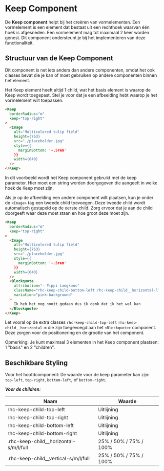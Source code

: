 # Keep Component

De **Keep component** helpt bij het creëren van vormelementen. Een vormelement is een element dat bestaat uit een rechthoek waarvan één hoek is afgesneden. Een vormelement mag tot maximaal 2 keer worden genest. Dit component ondersteunt je bij het implementeren van deze functionaliteit.

## Structuur van de Keep Component

Dit component is net iets anders dan andere componenten, omdat het ook classes bevat die je kan of moet gebruiken op andere componenten binnen het element.

Het Keep element heeft altijd 1 child, wat het basis element is waarop de Keep wordt toegepast. Stel je voor dat je een afbeelding hebt waarop je het vormelement wilt toepassen.

```HTML
<Keep
  borderRadius="m"
  keep="top-right"
>
  <Image
    alt="Multicolored tulip field"
    height={763}
    src="./placeholder.jpg"
    style={{
      marginBottom: '-.5rem'
    }}
    width={640}
  />
</Keep>
```

In dit voorbeeld wordt het Keep component gebruikt met de keep parameter. Hier moet een string worden doorgegeven die aangeeft in welke hoek de Keep moet zijn.

Als je op de afbeelding een andere component wilt plaatsen, kun je onder de `<Image>` tag een tweede child toevoegen. Deze tweede child wordt automatisch gestapeld op de eerste child. Zorg ervoor dat je aan de child doorgeeft waar deze moet staan en hoe groot deze moet zijn.

```HTML
<Keep
  borderRadius="m"
  keep="top-right"
>
  <Image
    alt="Multicolored tulip field"
    height={763}
    src="./placeholder.jpg"
    style={{
      marginBottom: '-.5rem'
    }}
    width={640}
  />
  <Blockquote
    attribution="— Pippi Langkous"
    className="rhc-keep-child-bottom-left rhc-keep-child__horizontal-l"
    variation="pink-background"
  >
    Ik heb het nog nooit gedaan dus ik denk dat ik het wel kan
  </Blockquote>
</Keep>
```

Let vooral op de extra classes `rhc-keep-child-top-left` `rhc-keep-child__horizontal-m` die zijn toegevoegd aan het `<Blockquote>` component. Deze zorgen voor de positionering en de grootte van het component.

Opmerking: Je kunt maximaal 3 elementen in het Keep component plaatsen: 1 "basis" en 2 "children".

## Beschikbare Styling

Voor het hoofdcomponent:
De waarde voor de keep parameter kan zijn: `top-left`, `top-right`, `bottom-left`, of `bottom-right`.

**_Voor de children:_**

| Naam                                     | Waarde                 |
| ---------------------------------------- | ---------------------- |
| rhc-keep-child-top-left                  | Uitlijning             |
| rhc-keep-child-top-right                 | Uitlijning             |
| rhc-keep-child-bottom-left               | Uitlijning             |
| rhc-keep-child-bottom-right              | Uitlijning             |
| .rhc-keep-child\_\_horizontal-s/m/l/full | 25% / 50% / 75% / 100% |
| .rhc-keep-child\_\_vertical-s/m/l/full   | 25% / 50% / 75% / 100% |
